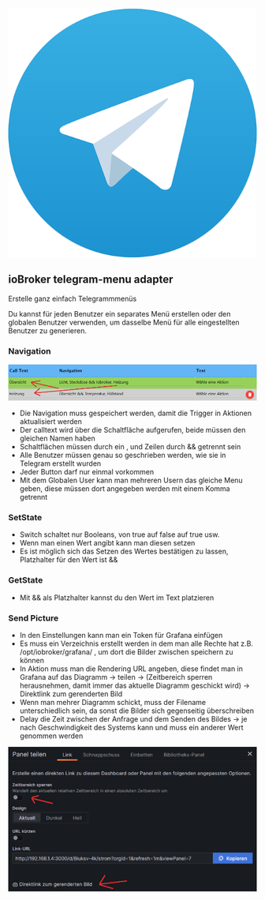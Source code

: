 ![Logo](../../admin/telegram-menu.png)

## ioBroker telegram-menu adapter

Erstelle ganz einfach Telegrammmenüs

Du kannst für jeden Benutzer ein separates Menü erstellen oder den globalen Benutzer verwenden, um dasselbe Menü für alle eingestellten Benutzer zu generieren.

### Navigation

![Navigation](../pic/nav.png)

-   Die Navigation muss gespeichert werden, damit die Trigger in Aktionen aktualisiert werden
-   Der calltext wird über die Schaltfläche aufgerufen, beide müssen den gleichen Namen haben
-   Schaltflächen müssen durch ein , und Zeilen durch && getrennt sein
-   Alle Benutzer müssen genau so geschrieben werden, wie sie in Telegram erstellt wurden
-   Jeder Button darf nur einmal vorkommen
-   Mit dem Globalen User kann man mehreren Usern das gleiche Menu geben, diese müssen dort angegeben werden mit einem Komma getrennt

### SetState

-   Switch schaltet nur Booleans, von true auf false auf true usw.
-   Wenn man einen Wert angibt kann man diesen setzen
-   Es ist möglich sich das Setzen des Wertes bestätigen zu lassen, Platzhalter für den Wert ist &&

### GetState

-   Mit && als Platzhalter kannst du den Wert im Text platzieren

### Send Picture

-   In den Einstellungen kann man ein Token für Grafana einfügen
-   Es muss ein Verzeichnis erstellt werden in dem man alle Rechte hat z.B. /opt/iobroker/grafana/ , um dort die Bilder zwischen speichern zu können
-   In Aktion muss man die Rendering URL angeben, diese findet man in Grafana auf das Diagramm -> teilen -> (Zeitbereich sperren herausnehmen, damit immer das aktuelle Diagramm geschickt wird) -> Direktlink zum gerenderten Bild
-   Wenn man mehrer Diagramm schickt, muss der Filename unterschiedlich sein, da sonst die Bilder sich gegenseitig überschreiben
-   Delay die Zeit zwischen der Anfrage und dem Senden des Bildes -> je nach Geschwindigkeit des Systems kann und muss ein anderer Wert genommen werden

![Grafana](../pic/grafana.png)
